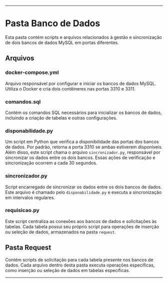 
---

# Pasta Banco de Dados

Esta pasta contém scripts e arquivos relacionados à gestão e sincronização de dois bancos de dados MySQL em portas diferentes.

## Arquivos

### docker-compose.yml

Arquivo responsável por configurar e iniciar os bancos de dados MySQL. Utiliza o Docker e cria dois contêineres nas portas 3310 e 3311.

### comandos.sql

Contém os comandos SQL necessários para inicializar os bancos de dados, incluindo a criação de tabelas e outras configurações.

### disponabilidade.py

Um script em Python que verifica a disponibilidade das portas dos bancos de dados. Por padrão, retorna a porta 3310 se ambas estiverem disponíveis. Além disso, este script chama o arquivo `sincronizador.py`, responsável por sincronizar os dados entre os dois bancos. Essas ações de verificação e sincronização ocorrem a cada 30 segundos.

### sincronizador.py

Script encarregado de sincronizar os dados entre os dois bancos de dados. Este arquivo é chamado pelo `disponabilidade.py` e executa a sincronização em intervalos regulares.

### requisicao.py

Este script centraliza as conexões aos bancos de dados e solicitações às tabelas. Cada tabela possui seu próprio script para operações de inserção ou seleção de dados, armazenados na pasta `request`.

## Pasta Request

Contém scripts de solicitação para cada tabela presente nos bancos de dados. Cada arquivo dentro desta pasta executa operações específicas, como inserção ou seleção de dados em tabelas específicas.

---
